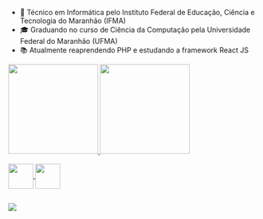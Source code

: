 - 🥉 Técnico em Informática pelo Instituto Federal de Educação, Ciência e Tecnologia do Maranhão (IFMA)
- 🎓 Graduando no curso de Ciência da Computação pela Universidade Federal do Maranhão (UFMA)
- 📚 Atualmente reaprendendo PHP e estudando a framework React JS

 <div>
  <a href="https://github.com/IA-V">
  <img height="180em" src="https://github-readme-stats.vercel.app/api?username=IA-V&show_icons=true&theme=radical&include_all_commits=true&count_private=true"/>
  <img height="180em" src="https://github-readme-stats.vercel.app/api/top-langs/?username=IA-V&layout=compact&langs_count=7&theme=radical"/>
 </div>
 
 <div style="display: inline_block"><br>
   <img align="center" width:="50" height="50" src="https://cdn.jsdelivr.net/gh/devicons/devicon/icons/java/java-original.svg" /> 
   <img align="center" width:="50" height="50" src="https://cdn.jsdelivr.net/gh/devicons/devicon/icons/c/c-original.svg" />
   <!--<img align="center" width:="50" height="50" src="https://cdn.jsdelivr.net/gh/devicons/devicon/icons/python/python-original.svg" />-->
 </div>
  
  ##
  
 <div>
  <a href = "mailto:iago.vsc@discente.ufma.br"><img src="https://img.shields.io/badge/Gmail-D14836?style=for-the-badge&logo=gmail&logoColor=white" target="_blank"></a>
 </div>
